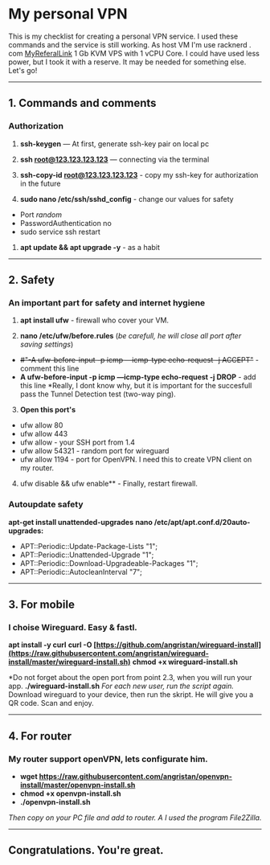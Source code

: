 # My personal VPN
This is my checklist for creating a personal VPN service. I used these commands and the service is still working.
As host VM I'm use racknerd . com  [MyReferalLink](https://my.racknerd.com/aff.php?aff=8305)
1 Gb KVM VPS with 1 vCPU Core. I could have used less power, but I took it with a reserve. It may be needed for something else. 
Let's go!


---
## 1. Commands and comments
### Authorization 

1. **ssh-keygen** — At first, generate ssh-key pair on local pc

1. **ssh root@123.123.123.123**  — connecting via the terminal 

1. **ssh-copy-id root@123.123.123.123** -  copy my ssh-key for authorization in the future

1. **sudo nano /etc/ssh/sshd_config**  - change our values for safety
  * Port *random*
  * PasswordAuthentication no
  * sudo service ssh restart

1. **apt update && apt upgrade -y**  - as a habit

---
## 2. Safety 
### An important part for safety and internet hygiene

1. **apt install ufw**  - firewall who cover your VM. 

2. **nano /etc/ufw/before.rules** (*be carefull, he will close all port after saving settings*) 
* ~~#"-A ufw-before-input -p icmp —icmp-type echo-request -j ACCEPT"~~  - comment this line
* **A ufw-before-input -p icmp —icmp-type echo-request -j DROP** - add this line
*Really, I dont know why, but it is important for the succesfull pass the Tunnel Detection test (two-way ping).
3. **Open this port's**
* ufw allow 80
* ufw allow 443
* ufw allow  - your SSH port from 1.4 
* ufw allow 54321 - random port for wireguard 
* ufw allow 1194 - port for OpenVPN. I need this to create VPN client on my router.
4. ufw disable && ufw enable** - Finally, restart firewall. 

### Autoupdate safety
**apt-get install unattended-upgrades**
**nano /etc/apt/apt.conf.d/20auto-upgrades:**
* APT::Periodic::Update-Package-Lists "1";
* APT::Periodic::Unattended-Upgrade "1";
* APT::Periodic::Download-Upgradeable-Packages "1";
* APT::Periodic::AutocleanInterval "7";

---
## 3. For mobile
### I choise Wireguard. Easy & fastl.
**apt install -y curl**
**curl -O [https://github.com/angristan/wireguard-install](https://raw.githubusercontent.com/angristan/wireguard-install/master/wireguard-install.sh)**
**chmod +x wireguard-install.sh** 

*Do not forget about the open port from point 2.3, when you will run your app. 
**./wireguard-install.sh** 
*For each new user, run the script again.*
Download wireguard to your device, then run the skript. He will give you a QR code. Scan and enjoy.

---

## 4. For router
### My router support openVPN, lets configurate him. 
* **wget https://raw.githubusercontent.com/angristan/openvpn-install/master/openvpn-install.sh**
* **chmod +x openvpn-install.sh**
* **./openvpn-install.sh**

*Then copy on your PC file and add to router. A I used the program File2Zilla.* 

---

## Congratulations. You're great.


